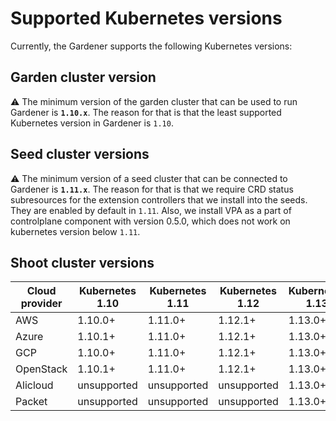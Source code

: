 # Supported Kubernetes versions

Currently, the Gardener supports the following Kubernetes versions:

## Garden cluster version

:warning: The minimum version of the garden cluster that can be used to run Gardener is **`1.10.x`**.
The reason for that is that the least supported Kubernetes version in Gardener is `1.10`.

## Seed cluster versions

:warning: The minimum version of a seed cluster that can be connected to Gardener is **`1.11.x`**.
The reason for that is that we require CRD status subresources for the extension controllers that we install into the seeds. They are enabled by default in `1.11`. Also, we install VPA as a part of controlplane component with version 0.5.0, which does not work on kubernetes version below `1.11`.

## Shoot cluster versions

| Cloud provider | Kubernetes 1.10 | Kubernetes 1.11 | Kubernetes 1.12 | Kubernetes 1.13 | Kubernetes 1.14 | Kubernetes 1.15 |
| -------------- | --------------- | --------------- | --------------- | --------------- | --------------- | --------------- |
| AWS            | 1.10.0+         | 1.11.0+         | 1.12.1+         | 1.13.0+         | 1.14.0+         | 1.15.0+         |
| Azure          | 1.10.1+         | 1.11.0+         | 1.12.1+         | 1.13.0+         | 1.14.0+         | 1.15.0+         |
| GCP            | 1.10.0+         | 1.11.0+         | 1.12.1+         | 1.13.0+         | 1.14.0+         | 1.15.0+         |
| OpenStack      | 1.10.1+         | 1.11.0+         | 1.12.1+         | 1.13.0+         | 1.14.0+         | 1.15.0+         |
| Alicloud       | unsupported     | unsupported     | unsupported     | 1.13.0+         | 1.14.0+         | 1.15.0+         |
| Packet         | unsupported     | unsupported     | unsupported     | 1.13.0+         | 1.14.0+         | 1.15.0+         |
